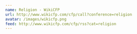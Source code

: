 ```yaml
---
name: Religion - WikiCFP
url: http://www.wikicfp.com/cfp/call?conference=religion
avatar: /images/wikicfp.png
feed: http://www.wikicfp.com/cfp/rss?cat=religion
---
```

